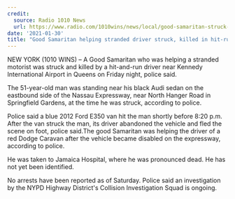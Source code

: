 ```yaml
---
credit:
  source: Radio 1010 News
  url: https://www.radio.com/1010wins/news/local/good-samaritan-struck-killed-in-hit-run-near-jfk-airport
date: '2021-01-30'
title: "Good Samaritan helping stranded driver struck, killed in hit-run near JFK Airport"
---
```

NEW YORK (1010 WINS) – A Good Samaritan who was helping a stranded motorist was struck and killed by a hit-and-run driver near Kennedy International Airport in Queens on Friday night, police said.

The 51-year-old man was standing near his black Audi sedan on the eastbound side of the Nassau Expressway, near North Hanger Road in Springfield Gardens, at the time he was struck, according to police.

Police said a blue 2012 Ford E350 van hit the man shortly before 8:20 p.m. After the van struck the man, its driver abandoned the vehicle and fled the scene on foot, police said.The good Samaritan was helping the driver of a red Dodge Caravan after the vehicle became disabled on the expressway, according to police.

He was taken to Jamaica Hospital, where he was pronounced dead. He has not yet been identified.

No arrests have been reported as of Saturday. Police said an investigation by the NYPD Highway District's Collision Investigation Squad is ongoing.
